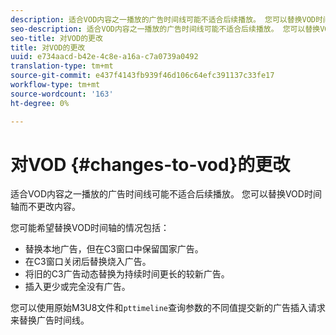 ```yaml
---
description: 适合VOD内容之一播放的广告时间线可能不适合后续播放。 您可以替换VOD时间轴而不更改内容。
seo-description: 适合VOD内容之一播放的广告时间线可能不适合后续播放。 您可以替换VOD时间轴而不更改内容。
seo-title: 对VOD的更改
title: 对VOD的更改
uuid: e734aacd-b42e-4c8e-a16a-c7a0739a0492
translation-type: tm+mt
source-git-commit: e437f4143fb939f46d106c64efc391137c33fe17
workflow-type: tm+mt
source-wordcount: '163'
ht-degree: 0%

---
```



# 对VOD {#changes-to-vod}的更改

适合VOD内容之一播放的广告时间线可能不适合后续播放。 您可以替换VOD时间轴而不更改内容。

您可能希望替换VOD时间轴的情况包括：

* 替换本地广告，但在C3窗口中保留国家广告。
* 在C3窗口关闭后替换烧入广告。
* 将旧的C3广告动态替换为持续时间更长的较新广告。
* 插入更少或完全没有广告。

您可以使用原始M3U8文件和`pttimeline`查询参数的不同值提交新的广告插入请求来替换广告时间线。